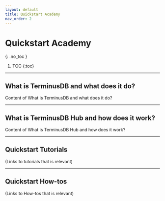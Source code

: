 ```yaml
---
layout: default
title: Quickstart Academy
nav_order: 2
---
```

# Quickstart Academy
{: .no_toc }

1. TOC
{:toc}

---
## What is TerminusDB and what does it do?

Content of What is TerminusDB and what does it do?

---
## What is TerminusDB Hub and how does it work?

Content of What is TerminusDB Hub and how does it work?

---
## Quickstart Tutorials

(Links to tutorials that is relevant)

---
## Quickstart How-tos

(Links to How-tos that is relevant)
